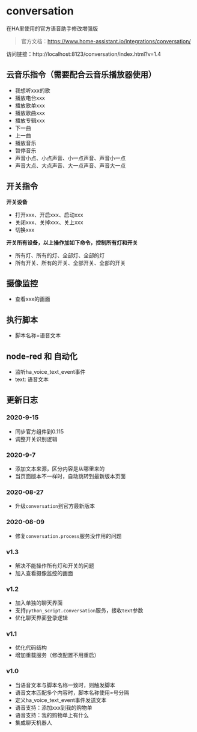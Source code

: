 # conversation
在HA里使用的官方语音助手修改增强版


> 官方文档：https://www.home-assistant.io/integrations/conversation/

访问链接：http://localhost:8123/conversation/index.html?v=1.4

## 云音乐指令（需要配合云音乐播放器使用）

- 我想听xxx的歌
- 播放电台xxx
- 播放歌单xxx
- 播放歌曲xxx
- 播放专辑xxx
- 下一曲
- 上一曲
- 播放音乐
- 暂停音乐
- 声音小点、小点声音、小一点声音、声音小一点
- 声音大点、大点声音、大一点声音、声音大一点

## 开关指令

**开关设备**

- 打开xxx、开启xxx、启动xxx
- 关闭xxx、关掉xxx、关上xxx
- 切换xxx


**开关所有设备，以上操作加如下命令，控制所有灯和开关**

- 所有灯、所有的灯、全部灯、全部的灯
- 所有开关、所有的开关、全部开关、全部的开关

## 摄像监控

- 查看xxx的画面

## 执行脚本
- 脚本名称=语音文本

## node-red 和 自动化
- 监听ha_voice_text_event事件
- text: 语音文本

## 更新日志


### 2020-9-15
- 同步官方组件到0.115
- 调整开关识别逻辑

### 2020-9-7
- 添加文本来源，区分内容是从哪里来的
- 当页面版本不一样时，自动跳转到最新版本页面

### 2020-08-27
- 升级`conversation`到官方最新版本

### 2020-08-09
- 修复`conversation.process`服务没作用的问题

### v1.3
- 解决不能操作所有灯和开关的问题
- 加入查看摄像监控的画面

### v1.2
- 加入单独的聊天界面
- 支持`python_script.conversation`服务，接收`text`参数
- 优化聊天界面登录逻辑

### v1.1
- 优化代码结构
- 增加重载服务（修改配置不用重启）

### v1.0
- 当语音文本与脚本名称一致时，则触发脚本
- 语音文本匹配多个内容时，脚本名称使用=号分隔
- 定义ha_voice_text_event事件发送文本
- 语音支持：添加xxx到我的购物单
- 语音支持：我的购物单上有什么
- 集成聊天机器人